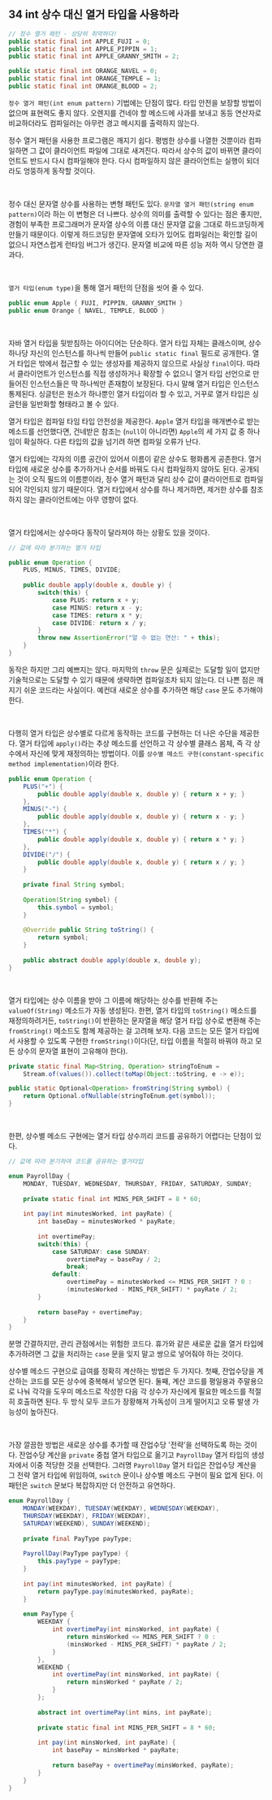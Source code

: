 ## 34 int 상수 대신 열거 타입을 사용하라

```java
// 정수 열거 패턴 - 상당히 취약하다!
public static final int APPLE_FUJI = 0;
public static final int APPLE_PIPPIN = 1;
public static final int APPLE_GRANNY_SMITH = 2;

public static final int ORANGE_NAVEL = 0;
public static final int ORANGE_TEMPLE = 1;
public static final int ORANGE_BLOOD = 2;
```

`정수 열거 패턴(int enum pattern)` 기법에는 단점이 많다. 타입 안전을 보장할 방법이 없으며 표현력도 좋지 않다. 오렌지를 건네야 할 메소드에 사과를 보내고 동등 연산자로 비교하더라도 컴파일러는 아무런 경고 메시지를 출력하지 않는다.

정수 열거 패턴을 사용한 프로그램은 깨지기 쉽다. 평범한 상수를 나열한 것뿐이라 컴파일하면 그 값이 클라이언트 파일에 그대로 새겨진다. 따라서 상수의 값이 바뀌면 클라이언트도 반드시 다시 컴파일해야 한다. 다시 컴파일하지 않은 클라이언트는 실행이 되더라도 엉뚱하게 동작할 것이다.

<br />

정수 대신 문자열 상수를 사용하는 변형 패턴도 있다. `문자열 열거 패턴(string enum pattern)`이라 하는 이 변형은 더 나쁘다. 상수의 의미를 출력할 수 있다는 점은 좋지만, 경험이 부족한 프로그래머가 문자열 상수의 이름 대신 문자열 값을 그대로 하드코딩하게 만들기 때문이다. 이렇게 하드코딩한 문자열에 오타가 있어도 컴파일러는 확인할 길이 없으니 자연스럽게 런타임 버그가 생긴다. 문자열 비교에 따른 성능 저하 역시 당연한 결과다.

<br />

`열거 타입(enum type)`을 통해 열거 패턴의 단점을 씻어 줄 수 있다.

```java
public enum Apple { FUJI, PIPPIN, GRANNY_SMITH }
public enum Orange { NAVEL, TEMPLE, BLOOD }
```

<br />

자바 열거 타입을 뒷받침하는 아이디어는 단순하다. 열거 타입 자체는 클래스이며, 상수 하나당 자신의 인스턴스를 하나씩 만들어 `public static final` 필드로 공개한다. 열거 타입은 밖에서 접근할 수 있는 생성자를 제공하지 않으므로 사실상 `final`이다. 따라서 클라이언트가 인스턴스를 직접 생성하거나 확장할 수 없으니 열거 타입 선언으로 만들어진 인스턴스들은 딱 하나씩만 존재함이 보장된다. 다시 말해 열거 타입은 인스턴스 통제된다. 싱글턴은 원소가 하나뿐인 열거 타입이라 할 수 있고, 거꾸로 열거 타입은 싱글턴을 일반화할 형태라고 볼 수 있다.

열거 타입은 컴파일 타임 타입 안전성을 제공한다. `Apple` 열거 타입을 매개변수로 받는 메소드를 선언했다면, 건네받은 참조는 (`null`이 아니라면) `Apple`의 세 가지 값 중 하나임이 확실하다. 다른 타입의 값을 넘기려 하면 컴파일 오류가 난다.

열거 타입에는 각자의 이름 공간이 있어서 이름이 같은 상수도 평화롭게 공존한다. 열거 타입에 새로운 상수를 추가하거나 순서를 바꿔도 다시 컴파일하지 않아도 된다. 공개되는 것이 오직 필드의 이름뿐이라, 정수 열거 패턴과 달리 상수 값이 클라이언트로 컴파일되어 각인되지 않기 때문이다. 열거 타입에서 상수를 하나 제거하면, 제거한 상수를 참조하지 않는 클라이언트에는 아무 영향이 없다.

<br />

열거 타입에서는 상수마다 동작이 달라져야 하는 상황도 있을 것이다.

```java
// 값에 따라 분기하는 열거 타입

public enum Operation {
    PLUS, MINUS, TIMES, DIVIDE;
    
    public double apply(double x, double y) {
        switch(this) {
            case PLUS: return x + y;
            case MINUS: return x - y;
            case TIMES: return x * y;
            case DIVIDE: return x / y;
        }
        throw new AssertionError("알 수 없는 연산: " + this);
    }
}
```

동작은 하지만 그리 예쁘지는 않다. 마지막의 `throw` 문은 실제로는 도달할 일이 없지만 기술적으로는 도달할 수 있기 때문에 생략하면 컴파일조차 되지 않는다. 더 나쁜 점은 깨지기 쉬운 코드라는 사실이다. 예컨대 새로운 상수를 추가하면 해당 `case` 문도 추가해야 한다.

<br />

다행히 열거 타입은 상수별로 다르게 동작하는 코드를 구현하는 더 나은 수단을 제공한다. 열거 타입에 `apply()`라는 추상 메소드를 선언하고 각 상수별 클래스 몸체, 즉 각 상수에서 자신에 맞게 재정의하는 방법이다. 이를 `상수별 메소드 구현(constant-specific method implementation)`이라 한다.

```java
public enum Operation {
    PLUS("+") { 
        public double apply(double x, double y) { return x + y; }
    }, 
    MINUS("-") {
        public double apply(double x, double y) { return x - y; }
    }, 
    TIMES("*") {
        public double apply(double x, double y) { return x * y; }
    },
    DIVIDE("/") {
        public double apply(double x, double y) { return x / y; }
    }
    
    private final String symbol;
    
    Operation(String symbol) {
        this.symbol = symbol;
    }
    
    @Override public String toString() {
        return symbol;
    }
    
    public abstract double apply(double x, double y);
}
```

<br />

열거 타입에는 상수 이름을 받아 그 이름에 해당하는 상수를 반환해 주는 `valueOf(String)` 메소드가 자동 생성된다. 한편, 열거 타입의 `toString()` 메소드를 재정의하려거든, `toString()`이 반환하는 문자열을 해당 열거 타입 상수로 변환해 주는 `fromString()` 메소드도 함께 제공하는 걸 고려해 보자. 다음 코드는 모든 열거 타입에서 사용할 수 있도록 구현한 `fromString()`이다(단, 타입 이름을 적절히 바꿔야 하고 모든 상수의 문자열 표현이 고유해야 한다).

```java
private static final Map<String, Operation> stringToEnum =
    Stream.of(values()).collect(toMap(Object::toString, e -> e));

public static Optional<Operation> fromString(String symbol) {
    return Optional.ofNullable(stringToEnum.get(symbol));
}
```

<br />

한편, 상수별 메소드 구현에는 열거 타입 상수끼리 코드를 공유하기 어렵다는 단점이 있다.

```java
// 값에 따라 분기하여 코드를 공유하는 열거타입

enum PayrollDay {
    MONDAY, TUESDAY, WEDNESDAY, THURSDAY, FRIDAY, SATURDAY, SUNDAY;
    
    private static final int MINS_PER_SHIFT = 8 * 60;
    
    int pay(int minutesWorked, int payRate) {
        int baseDay = minutesWorked * payRate;
        
        int overtimePay;
        switch(this) {
            case SATURDAY: case SUNDAY:
                overtimePay = basePay / 2;
                break;
            default:
                overtimePay = minutesWorked <= MINS_PER_SHIFT ? 0 :
                (minutesWorked - MINS_PER_SHIFT) * payRate / 2;
        }
        
        return basePay + overtimePay;
    }
}
```

분명 간결하지만, 관리 관점에서는 위험한 코드다. 휴가와 같은 새로운 값을 열거 타입에 추가하려면 그 값을 처리하는 `case` 문을 잊지 말고 쌍으로 넣어줘야 하는 것이다.

상수별 메소드 구현으로 급여를 정확히 계산하는 방법은 두 가지다. 첫째, 잔업수당을 계산하는 코드를 모든 상수에 중복해서 넣으면 된다. 둘째, 계산 코드를 평일용과 주말용으로 나눠 각각을 도우미 메소드로 작성한 다음 각 상수가 자신에게 필요한 메소드를 적절히 호출하면 된다. 두 방식 모두 코드가 장황해져 가독성이 크게 떨어지고 오류 발생 가능성이 높아진다.

<br />

가장 깔끔한 방법은 새로운 상수를 추가할 때 잔업수당 '전략'을 선택하도록 하는 것이다. 잔업수당 계산을 `private` 중첩 열거 타입으로 옮기고 `PayrollDay` 열거 타입의 생성자에서 이중 적당한 것을 선택한다. 그러명 `PayrollDay` 열거 타입은 잔업수당 계산을 그 전략 열거 타입에 위임하여, `switch` 문이나 상수별 메소드 구현이 필요 없게 된다. 이 패턴은 `switch` 문보다 복잡하지만 더 안전하고 유연하다.

```java
enum PayrollDay {
    MONDAY(WEEKDAY), TUESDAY(WEEKDAY), WEDNESDAY(WEEKDAY), 
    THURSDAY(WEEKDAY), FRIDAY(WEEKDAY), 
    SATURDAY(WEEKEND), SUNDAY(WEEKEND);
    
    private final PayType payType;
    
    PayrollDay(PayType payType) {
        this.payType = payType;
    }
    
    int pay(int minutesWorked, int payRate) {
        return payType.pay(minutesWorked, payRate);
    }
    
    enum PayType {
        WEEKDAY {
            int overtimePay(int minsWorked, int payRate) {
                return minsWorked <= MINS_PER_SHIFT ? 0 :
                (minsWorked - MINS_PER_SHIFT) * payRate / 2;
            }
        },
        WEEKEND {
            int overtimePay(int minsWorked, int payRate) {
                return minsWorked * payRate / 2;
            }
        };
        
        abstract int overtimePay(int mins, int payRate);
        
        private static final int MINS_PER_SHIFT = 8 * 60;
        
        int pay(int minsWorked, int payRate) {
            int basePay = minsWorked * payRate;
            
            return basePay + overtimePay(minsWorked, payRate);
        }
    }
}
```

